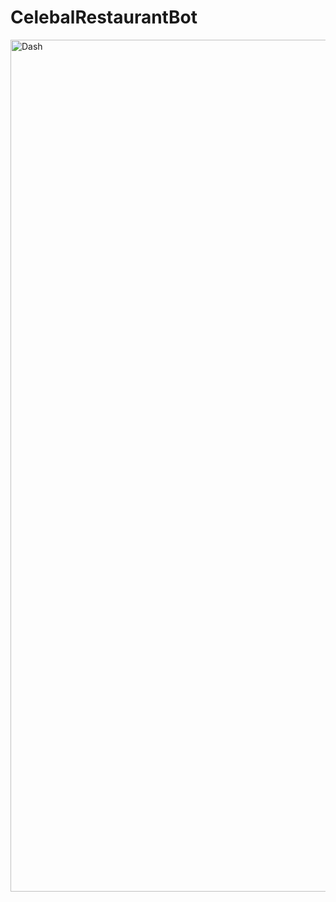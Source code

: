 # CelebalRestaurantBot
<img width="1363" alt="Dash" src="https://github.com/user-attachments/assets/cb8c381c-f8a5-48a2-819b-6be533e7053f" />
